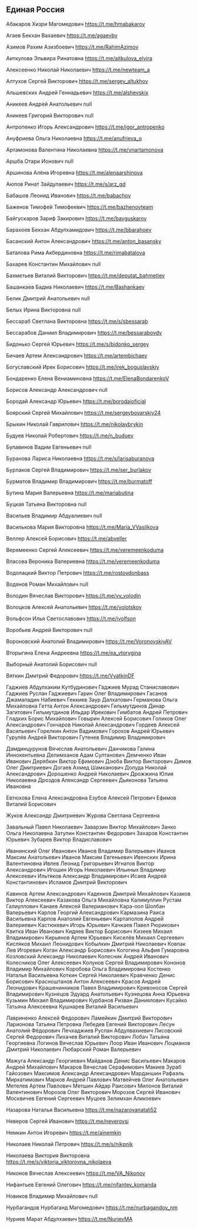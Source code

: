 ## Единая Россия

Абакаров Хизри Магомедович
https://t.me/hmabakarov

Агаев Бекхан Вахаевич
https://t.me/agaevbv

Азимов Рахим Азизбоевич
https://t.me/RahimAzimov

Аиткулова Эльвира Ринатовна
https://t.me/aitkulova_elvira

Алексеенко Николай Николаевич
https://t.me/newteam_a

Алтухов Сергей Викторович
https://t.me/sergey_altukhov

Альшевских Андрей Геннадьевич
https://t.me/alshevskix

Аникеев Андрей Анатольевич
null

Аникеев Григорий Викторович
null

Антропенко Игорь Александрович
https://t.me/igor_antropenko

Ануфриева Ольга Николаевна
https://t.me/anufrieva_o

Артамонова Валентина Николаевна
https://t.me/vnartamonova

Аршба Отари Ионович
null

Аршинова Алёна Игоревна
https://t.me/alenaarshinova

Аюпов Ринат Зайдулаевич
https://t.me/s/arz_gd

Бабашов Леонид Иванович
https://t.me/babachov

Баженов Тимофей Тимофеевич
https://t.me/bazhenovteam

Байгускаров Зариф Закирович
https://t.me/bayguskarov

Барахоев Бекхан Абдулхамидович
https://t.me/bbarahoev

Басанский Антон Александрович
https://t.me/anton_basansky

Баталова Рима Акбердиновна
https://t.me/rimabatalova

Бахарев Константин Михайлович
null

Бахметьев Виталий Викторович
https://t.me/deputat_bahmetiev

Башанкаев Бадма Николаевич
https://t.me/Bashankaev

Белик Дмитрий Анатольевич
null

Белых Ирина Викторовна
null

Бессараб Светлана Викторовна
https://t.me/s/sbessarab

Бессарабов Даниил Владимирович
https://t.me/bessarabovdv

Бидонько Сергей Юрьевич
https://t.me/s/bidonko_sergey

Бичаев Артем Александрович
https://t.me/artembichaev

Богуславский Ирек Борисович
https://t.me/irek_boguslavskiy

Бондаренко Елена Вениаминовна
https://t.me/ElenaBondarenkoV

Борисов Александр Александрович
null

Бородай Александр Юрьевич
https://t.me/borodaioficial

Боярский Сергей Михайлович
https://t.me/sergeyboyarskiy24

Брыкин Николай Гаврилович
https://t.me/nikolaybrykin

Будуев Николай Робертович
https://t.me/n_buduev

Булавинов Вадим Евгеньевич
null

Буранова Лариса Николаевна
https://t.me/s/larisaburanova

Бурлаков Сергей Владимирович
https://t.me/ser_burlakov

Бурматов Владимир Владимирович
https://t.me/burmatoff

Бутина Мария Валерьевна
https://t.me/mariabutina

Буцкая Татьяна Викторовна
null

Васильев Владимир Абдуалиевич
null

Василькова Мария Викторовна
https://t.me/Maria_VVasilkova

Веллер Алексей Борисович
https://t.me/abveller

Веремеенко Сергей Алексеевич
https://t.me/veremeenkoduma

Власова Вероника Валериевна
https://t.me/veremeenkoduma

Водолацкий Виктор Петрович
https://t.me/rostovdonbass

Водянов Роман Михайлович
null

Володин Вячеслав Викторович
https://t.me/vv_volodin

Волоцков Алексей Анатольевич
https://t.me/volotskov

Вольфсон Илья Светославович
https://t.me/ivolfson

Воробьев Андрей Викторович
null

Вороновский Анатолий Владимирович
https://t.me/VoronovskiyAV

Вторыгина Елена Андреевна
https://t.me/ea_vtorygina

Выборный Анатолий Борисович
null

Вяткин Дмитрий Федорович
https://t.me/VyatkinDF

Гаджиев Абдулхаким Кутбудинович
Гаджиев Мурад Станиславович
Гаджиев Руслан Гаджиевич
Гарин Олег Владимирович
Гасанов Джамаладин Набиевич
Геккиев Заур Далхатович
Германова Ольга Михайловна
Гетта Антон Александрович
Гильмутдинов Динар Загитович
Гильмутдинов Ильдар Ирекович
Гимбатов Андрей Петрович
Гладких Борис Михайлович
Говырин Алексей Борисович
Голиков Олег Александрович
Гончаров Николай Александрович
Гордеев Алексей Васильевич
Горелкин Антон Вадимович
Горохов Андрей Юрьевич
Гурулёв Андрей Викторович
Гутенев Владимир Владимирович

Дамдинцурунов Вячеслав Анатольевич
Данчикова Галина Иннокентьевна
Делимханов Адам Султанович
Демченко Иван Иванович
Дерябкин Виктор Ефимович
Дзюба Виктор Викторович
Димов Олег Дмитриевич
Догаев Ахмед Шамханович
Долуда Николай Александрович
Дорошенко Андрей Николаевич
Дрожжина Юлия Николаевна
Дроздов Александр Сергеевич
Дьяконова Татьяна Ивановна

Евтюхова Елена Александровна
Езубов Алексей Петрович
Ефимов Виталий Борисович

Жуков Александр Дмитриевич
Журова Светлана Сергеевна

Завальный Павел Николаевич
Заварзин Виктор Михайлович
Занко Ольга Николаевна
Затулин Константин Федорович
Захаров Константин Юрьевич
Зубарев Виктор Владиславович

Иванинский Олег Иванович
Иванов Владимир Валерьевич
Иванов Максим Анатольевич
Иванов Максим Евгеньевич
Ивенских Ирина Валентиновна
Ивлев Леонид Григорьевич
Игнатов Виктор Александрович
Игошин Игорь Николаевич
Ильиных Владимир Алексеевич
Ильтяков Александр Владимирович
Исаев Андрей Константинович
Исламов Дмитрий Викторович

Кавинов Артем Александрович
Каденков Дмитрий Михайлович
Казаков Виктор Алексеевич
Казакова Ольга Михайловна
Калимуллин Рустам Галиуллович
Канаев Алексей Валерианович
Кара-оол Шолбан Валерьевич
Карлов Георгий Александрович
Кармазина Раиса Васильевна
Карпов Анатолий Евгеньевич
Картаполов Андрей Валериевич
Кастюкевич Игорь Юрьевич
Качкаев Павел Рюрикович
Квитка Иван Иванович
Кидяев Виктор Борисович
Кизеев Михаил Владимирович
Кирьянов Артем Юрьевич
Киселёв Михаил Сергеевич
Кисляков Михаил Леонидович
Кобылкин Дмитрий Николаевич
Ковпак Лев Игоревич
Коган Александр Борисович
Когогина Альфия Гумаровна
Козловский Александр Николаевич
Колесник Андрей Иванович
Колесников Олег Алексеевич
Колунов Сергей Владимирович
Кононов Владимир Михайлович
Коробова Ольга Владимировна
Костенко Наталья Васильевна
Коткин Сергей Николаевич
Кравченко Денис Борисович
Красноштанов Антон Алексеевич
Красов Андрей Леонидович
Крашенинников Павел Владимирович
Кривоносов Сергей Владимирович
Кузнецов Эдуард Анатольевич
Кузнецова Анна Юрьевна
Кузьмин Михаил Владимирович
Курбанов Ризван Даниялович
Кусайко Татьяна Алексеевна
Кушнарев Виталий Васильевич

Лавриненко Алексей Федорович
Ламейкин Дмитрий Викторович
Ларионова Татьяна Петровна
Лебедев Евгений Викторович
Лесун Анатолий Фёдорович
Лечхаджиев Руслан Абдулвахиевич
Лисовский Сергей Федорович
Лихачев Виталий Викторович
Лобач Татьяна Георгиевна
Логинов Вячеслав Юрьевич
Лоор Иван Иванович
Лоцманов Дмитрий Николаевич
Любарский Роман Валерьевич

Мажуга Александр Георгиевич
Майданов Денис Васильевич
Макаров Андрей Михайлович
Макаров Вячеслав Серафимович
Макиев Зураб Гайозович
Максимов Александр Александрович
Марданшин Рафаэль Мирхатимович
Марков Андрей Павлович
Матвейчев Олег Анатольевич
Метелев Артем Павлович
Метшин Айдар Раисович
Милонов Виталий Валентинович
Морозов Олег Викторович
Морозов Сергей Иванович
Москвичев Евгений Сергеевич
Муцоев Зелимхан Аликоевич

Назарова Наталья Васильевна
https://t.me/nazarovanatali52

Неверов Сергей Иванович
https://t.me/neverovsi

Немкин Антон Игоревич
https://t.me/ainemkin

Николаев Николай Петрович
https://t.me/s/nikpnik

Николаева Виктория Викторовна
https://t.me/s/viktoria_viktorovna_nikolaeva

Никонов Вячеслав Алексеевич
https://t.me/VA_Nikonov

Нифантьев Евгений Олегович
https://t.me/nifantev_komanda

Новиков Владимир Михайлович
null

Нурбагандов Нурбаганд Магомедович
https://t.me/nurbagandov_nm

Нуриев Марат Абдулхаевич
https://t.me/NurievMA

